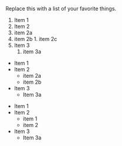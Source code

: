 Replace this with a list of your favorite things.

1. Item 1
2. Item 2
  1. item 2a
  2. item 2b
    1. item 2c
3. Item 3
     1. item 3a
      
 
 * Item 1
 * Item 2
   * item 2a
   * item 2b
 * Item 3
     * Item 3a


- Item 1
- Item 2
  - item 1
  - item 2
- Item 3
    - Item 3a
